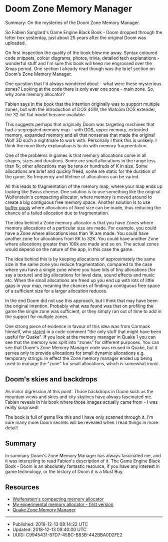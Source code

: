 # Doom Zone Memory Manager

Summary: On the mysteries of the Doom Zone Memory Manager.

So Fabien Sanglard's Game Engine Black Book - Doom dropped through the
letter box yesterday, just about 25 years after the original Doom was
uploaded. 

On first inspection the quality of the book blew me away. Syntax
coloured code snippets, colour diagrams, photos, trivia, detailed tech
explanations - wonderful stuff and I'm sure this book will keep me
engrossed over the Xmas period. One section I already read though was
the brief section on Doom's Zone Memory Manager.

One question that I'd always wondered about - what were these
mysterious zones? Looking at the code there is only ever one zone -
main zone. So, why zone memory allocator?

Fabien says in the book that the intention originally was to support
multiple zones, but with the introduction of DOS 4GW, the Watcom DOS
extender, the 32-bit flat model became available.

This suggests perhaps that originally Doom was targeting machines that
had a segregated memory map - with DOS, upper memory, extended memory,
expanded memory and all that nonsense that made the original Wolf 3D
such a nightmare to work with. Personally I think this is unlikely. I
think the more likely explanation is to do with memory fragmentation.

One of the problems in games is that memory allocations come in all
shapes, sizes and durations. Some are small allocations in the range
less than 1k, other allocations may be tens or hundreds of K in
size. Some allocations are brief and quickly freed, some are static
for the duration of the game. So frequency and lifetime of allocations
can be varied.

All this leads to fragmentation of the memory map, where your map ends
up looking like Swiss cheese. One solution is to use something like
the original Wolfenstein's compacting allocator, where memory is moved
around to create a big contiguous free memory space. Another solution
is to use [buffer
pools](https://coffeeandcode.neocities.org/diving-into-the-buffer-pool.html)
where allocations of fixed size can be made, thus reducing the chance
of a failed allocation due to fragmentation. 

The idea behind a Zone memory allocator is that you have Zones where
memory allocations of a particular size are made. For example, you
could have a Zone where allocations less than 1K are made. You could
have another zone for allocations from 8K to 32K. You could have
another Zone where allocations greater than 100k are made and so
on. The actual zones would depend on the nature of the app, in this
case the game.

The idea behind this is by keeping allocations of approximately the
same size in the same zone you reduce fragmentation, compared to the
case where you have a single zone where you have lots of tiny
allocations (for say a texture) and big allocations for level data,
sound effects and music etc. When the small allocations are freed up
you end up with lots of little gaps in your map, meaning the chances
of finding a contiguous free space of a sufficient size for a larger
allocation reduces.

In the end Doom did not use this approach, but I think that may have
been the original intention. Probably what was found was that on
profiling the game the single zone was sufficient, or they simply ran
out of time to add in the support for multiple zones. 

One strong piece of evidence in favour of this idea was from Carmack
himself, who [stated](https://doom.fandom.com/wiki/Zone_memory) in a
code comment "the only stuff that might have been useful for
Quake". If you look at the memory manager in Quake 1 you can see that
the memory was split into "zones" for different purposes. You can see
that Doom's Zone Memory Manager code was reused in Quake, but it
serves only to provide allocations for small dynamic allocations
e.g. temporary strings. In effect the Zone memory manager ended up
being used to manage the "zone" for small allocations, which is
somewhat ironic.

## Doom's skies and backdrops

As minor digression at this point. Those backdrops in Doom such as the
mountain views and skies and city skylines have always fascinated
me. Fabien reveals in his book where those images actually came from -
I was really surprised! 

The book is full of gems like this and I have only scanned through
it. I'm sure many more Doom secrets will be revealed when I read
things in more detail!

## Summary

In summary Doom's Zone Memory Manager has always fascinated me, and it
was interesting to read Fabien's description of it. The Game Engine
Black Book - Doom is an absolutely fantastic resource, if you have any
interest in game technology, or the history of Doom it is a Must Buy.


## Resources

* [Wolfenstein's compacting memory allocator](https://coffeeandcode.neocities.org/wolf-memory-manager.html)
* [My experimental memory allocator - first version](https://github.com/tbedford/Ant-Allocator/tree/master/attempt1)
* [Quake Zone Memory Manager](https://github.com/id-Software/Quake/blob/master/WinQuake/zone.h)

---

* Published: 2018-12-13 08:14:22 UTC
* Updated: 2018-12-13 09:40:00 UTC
* UUID: C9945431-87D7-45BC-B83B-442BBA0D2FE2



